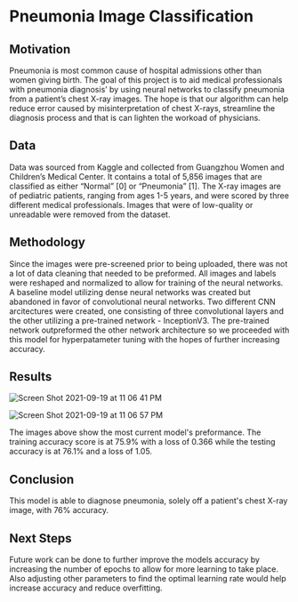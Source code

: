 # Pneumonia Image Classification

## Motivation
Pneumonia is most common cause of hospital admissions other than women giving birth. The goal of this project is to aid medical professionals with pneumonia diagnosis’ by using neural networks to classify pneumonia from a patient’s chest X-ray images. The hope is that our algorithm can help reduce error caused by misinterpretation of chest X-rays, streamline the diagnosis process and that is can lighten the workoad of physicians.

## Data
Data was sourced from Kaggle and collected from Guangzhou Women and Children’s Medical Center. It contains a total of 5,856 images that are classified as either “Normal” [0] or “Pneumonia” [1]. The X-ray images are of pediatric patients, ranging from ages 1-5 years, and were scored by three different medical professionals. Images that were of low-quality or unreadable were removed from the dataset. 

## Methodology
Since the images were pre-screened prior to being uploaded, there was not a lot of data cleaning that needed to be preformed. All images and labels were reshaped and normalized to allow for training of the neural networks. A baseline model utilizing dense neural networks was created but abandoned in favor of convolutional neural networks. Two different CNN arcitectures were created, one consisting of three convolutional layers and the other utilizing a pre-trained network - InceptionV3. The pre-trained network outpreformed the other network architecture so we proceeded with this model for hyperpatameter tuning with the hopes of further increasing accuracy. 

## Results 
![Screen Shot 2021-09-19 at 11 06 41 PM](https://user-images.githubusercontent.com/81720110/133962303-e1ee65aa-f5fa-4846-b88b-19570f678ab6.png)

![Screen Shot 2021-09-19 at 11 06 57 PM](https://user-images.githubusercontent.com/81720110/133962308-fa5d572d-de4b-43be-ae68-404185cac3f9.png)

The images above show the most current model's preformance. The training accuracy score is at 75.9% with a loss of 0.366 while the testing accuracy is at 76.1% and a loss of 1.05. 

## Conclusion
This model is able to diagnose pneumonia, solely off a patient's chest X-ray image, with 76% accuracy. 

## Next Steps 
Future work can be done to further improve the models accuracy by increasing the number of epochs to allow for more learning to take place. Also adjusting other parameters to find the optimal learning rate would help increase accuracy and reduce overfitting. 
